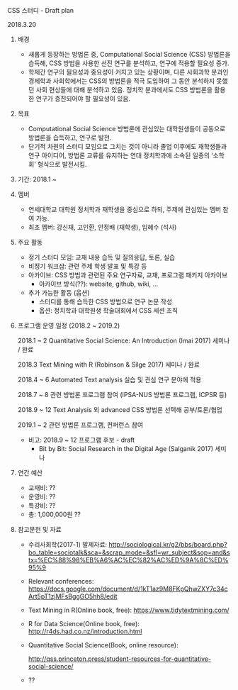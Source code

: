 CSS 스터디 - Draft plan

2018.3.20

1. 배경

	* 새롭게 등장하는 방법론 중, Computational Social Science (CSS) 방법론을 습득해, CSS 방법을 사용한 선진 연구를 분석하고, 연구에 적용할 필요성 증가.
	* 학제간 연구의 필요성과 중요성이 커지고 있는 상황이며, 다른 사회과학 분과인 경제학과 사회학에서는 CSS의 방법론을 적극 도입하여 그 동안 분석하지 못했던 사회 현상들에 대해 분석하고 있음. 정치학 분과에서도 CSS 방법론을 활용한 연구가 증진되어야 할 필요성이 있음.

2. 목표

	* Computational Social Science 방법론에 관심있는 대학원생들이 공동으로 방법론을 습득하고, 연구로 발전.
	* 단기적 차원의 스터디 모임으로 그치는 것이 아니라 졸업 이후에도 재학생들과 연구 아이디어, 방법론 교류를  유지하는 연대 정치학과에 소속된 일종의 ‘소학회’ 형식으로 발전시킴.

3. 기간: 2018.1 ~

4. 멤버

	* 연세대학교 대학원 정치학과 재학생을 중심으로 하되, 주제에 관심있는 멤버 참여 가능.
	* 최초 멤버: 강신재, 고인환, 안정배 (재학생), 임혜수 (석사)

5. 주요 활동

	* 정기 스터디 모임: 교재 내용 습득 및 질의응답, 토론, 실습
	* 비정기 워크샵: 관련 주제 학생 발표 및 특강 등
	* 아카이브: CSS 방법과 관련된 주요 연구자료, 교재, 프로그램 패키지 아카이브
		* 아카이브 방식(??): website, github, wiki, ...
	* 추가 가능한 활동 (옵션)
		* 스터디를 통해 습득한 CSS 방법으로 연구 논문 작성
		* 옵션: 정치학과 대학원생 학술대회에서 CSS 세션 조직

6. 프로그램 운영 일정 (2018.2 ~ 2019.2)

	2018.1 ~ 2	Quantitative Social Science: An Introduction (Imai 2017) 세미나 / 완료

	2018.3		Text Mining with R (Robinson & Silge 2017) 세미나 / 완료

	2018.4 ~ 6	Automated Text analysis 실습 및 관심 연구 분야에 적용

	2018.7 ~ 8	관련 방법론 프로그램 참여 (IPSA-NUS 방법론 프로그램, ICPSR 등)

	2018.9 ~ 12	Text Analysis 외 advanced CSS 방법론 선택해 공부/토론/협업

	2019.1 ~ 2	관련 방법론 프로그램, 컨퍼런스 참여

	* 비고: 2018.9 ~ 12 프로그램 후보 - draft
		* Bit by Bit: Social Research in the Digital Age (Salganik 2017) 세미나

7. 연간 예산

	* 교재비: ??
	* 운영비: ??
	* 특강비: ??
	* 총: 1,000,000원 ??

8. 참고문헌 및 자료

	* 수리사회학(2017-1) 발제자료: http://sociological.kr/g2/bbs/board.php?bo_table=sociotalk&sca=&scrap_mode=&sfl=wr_subject&sop=and&stx=%EC%88%98%EB%A6%AC%EC%82%AC%ED%9A%8C%ED%95%9

	* Relevant conferences: https://docs.google.com/document/d/1kT1az9M8FKpQhwZXY7c34cArt5pT1zjMFsBggGO5hh8/edit

	* Text Mining in R(Online book, free): https://www.tidytextmining.com/

	* R for Data Science(Online book, free): http://r4ds.had.co.nz/introduction.html

	* Quantitative Social Science(Book, online resource):

		http://qss.princeton.press/student-resources-for-quantitative-social-science/

	* ??
